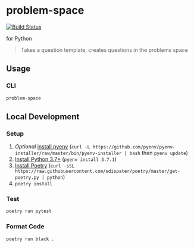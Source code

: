 # problem-space

[![Build Status](https://travis-ci.com/ChristianMurphy/problem-space-py.svg?branch=master)](https://travis-ci.com/ChristianMurphy/problem-space-py)

for Python

> Takes a question template, creates questions in the problems space

## Usage

### CLI

```sh
problem-space
```

## Local Development

### Setup

1.  _Optional_ [install pyenv](https://github.com/pyenv/pyenv) (`curl -L https://github.com/pyenv/pyenv-installer/raw/master/bin/pyenv-installer | bash` then `pyenv update`)
2.  [Install Python 3.7+](https://www.python.org/downloads) (`pyenv install 3.7.1`)
3.  [Install Poetry](https://poetry.eustace.io/docs/) (`curl -sSL https://raw.githubusercontent.com/sdispater/poetry/master/get-poetry.py | python`)
4.  `poetry install`

### Test

```sh
poetry run pytest
```

### Format Code

```sh
poetry run black .
```
